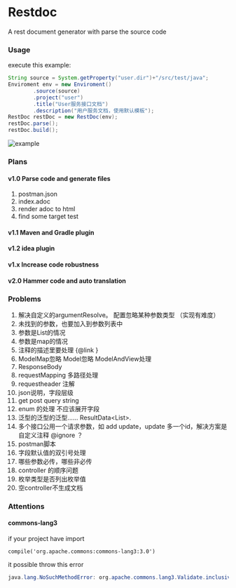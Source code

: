 # Restdoc
A rest document generator with parse the source code

### Usage
execute this example:
```java
String source = System.getProperty("user.dir")+"/src/test/java";
Enviroment env = new Enviroment()
        .source(source)
        .project("user")
        .title("User服务接口文档")
        .description("用户服务文档，使用默认模板");
RestDoc restDoc = new RestDoc(env);
restDoc.parse();
restDoc.build();
```

![example](https://github.com/ayz6uem/restdoc/master/example/example.jpg)

### Plans

#### v1.0 Parse code and generate files
1. postman.json 
2. index.adoc
3. render adoc to html
4. find some target test

#### v1.1 Maven and Gradle plugin

#### v1.2 idea plugin

#### v1.x Increase code robustness

#### v2.0 Hammer code and auto translation


### Problems

1. 解决自定义的argumentResolve。 配置忽略某种参数类型 （实现有难度）
1. 未找到的参数，也要加入到参数列表中
1. 参数是List的情况
1. 参数是map的情况
1. 注释的描述里要处理 {@link }
1. ModelMap忽略 Model忽略 ModelAndView处理
1. ResponseBody
1. requestMapping 多路径处理
1. requestheader 注解
1. json说明，字段层级
1. get post query string
1. enum 的处理 不应该展开字段
1. 泛型的泛型的泛型...... ResultData<List<ChargingEquipmentModelSimpleInfo>>.
1. 多个接口公用一个请求参数，如 add update，update 多一个id，解决方案是 自定义注释 @ignore ？
1. postman脚本
1. 字段默认值的双引号处理
1. 哪些参数必传，哪些非必传
1. controller 的顺序问题
1. 枚举类型是否列出枚举值
1. 空controller不生成文档

### Attentions

#### commons-lang3

if your project have import
```
compile('org.apache.commons:commons-lang3:3.0')
```
it possible throw this error 
```java
java.lang.NoSuchMethodError: org.apache.commons.lang3.Validate.inclusiveBetween(JJJ)V
```

 